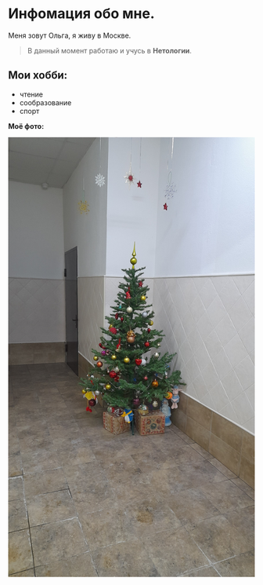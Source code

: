 # Инфомация обо мне.

Меня зовут Ольга, я живу в Москве. 

> В данный момент работаю и учусь в **Нетологии**.

## Мои хобби:
- чтение
- сообразование
- спорт

__Моё фото:__

![Моё фото](20211226_185321.jpg)
